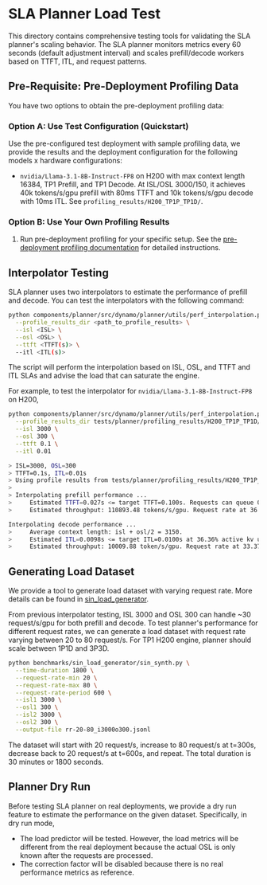 <!--
SPDX-FileCopyrightText: Copyright (c) 2025 NVIDIA CORPORATION & AFFILIATES.
All rights reserved.
SPDX-License-Identifier: Apache-2.0
-->

# SLA Planner Load Test

This directory contains comprehensive testing tools for validating the SLA planner's scaling behavior.
The SLA planner monitors metrics every 60 seconds (default adjustment interval) and scales
prefill/decode workers based on TTFT, ITL, and request patterns.

## Pre-Requisite: Pre-Deployment Profiling Data

You have two options to obtain the pre-deployment profiling data:

### Option A: Use Test Configuration (Quickstart)

Use the pre-configured test deployment with sample profiling data, we provide the results and the deployment configuration for the following models x hardware configurations:
- `nvidia/Llama-3.1-8B-Instruct-FP8` on H200 with max context length 16384, TP1 Prefill, and TP1 Decode. At ISL/OSL 3000/150, it achieves 40k tokens/s/gpu prefill with 80ms TTFT and 10k tokens/s/gpu decode with 10ms ITL. See `profiling_results/H200_TP1P_TP1D/`.

### Option B: Use Your Own Profiling Results

1. Run pre-deployment profiling for your specific setup. See the [pre-deployment profiling documentation](../../docs/architecture/pre_deployment_profiling.md) for detailed instructions.

## Interpolator Testing

SLA planner uses two interpolators to estimate the performance of prefill and decode. You can test the interpolators with the following command:

```bash
python components/planner/src/dynamo/planner/utils/perf_interpolation.py \
  --profile_results_dir <path_to_profile_results> \
  --isl <ISL> \
  --osl <OSL> \
  --ttft <TTFT(s)> \
  --itl <ITL(s)>
```

The script will perform the interpolation based on ISL, OSL, and TTFT and ITL SLAs and advise the load that can saturate the engine.

For example, to test the interpolator for `nvidia/Llama-3.1-8B-Instruct-FP8` on H200,

```bash
python components/planner/src/dynamo/planner/utils/perf_interpolation.py \
  --profile_results_dir tests/planner/profiling_results/H200_TP1P_TP1D/ \
  --isl 3000 \
  --osl 300 \
  --ttft 0.1 \
  --itl 0.01

> ISL=3000, OSL=300
> TTFT=0.1s, ITL=0.01s
> Using profile results from tests/planner/profiling_results/H200_TP1P_TP1D/
>
> Interpolating prefill performance ...
>     Estimated TTFT=0.027s <= target TTFT=0.100s. Requests can queue 0.073s maximally while meeting TTFT SLA.
>     Estimated throughput: 110893.48 tokens/s/gpu. Request rate at 36.96 requests/s will saturate one GPU.

Interpolating decode performance ...
>     Average context length: isl + osl/2 = 3150.
>     Estimated ITL=0.0098s <= target ITL=0.0100s at 36.36% active kv usage.
>     Estimated throughput: 10009.88 token/s/gpu. Request rate at 33.37 requests/s will saturate one GPU.
```

## Generating Load Dataset

We provide a tool to generate load dataset with varying request rate. More details can be found in [sin_load_generator](../../benchmarks/sin_load_generator/README.md).

From previous interpolator testing, ISL 3000 and OSL 300 can handle ~30 request/s/gpu for both prefill and decode.
To test planner's performance for different request rates, we can generate a load dataset with request rate varying between 20 to 80 request/s.
For TP1 H200 engine, planner should scale between 1P1D and 3P3D.

```bash
python benchmarks/sin_load_generator/sin_synth.py \
  --time-duration 1800 \
  --request-rate-min 20 \
  --request-rate-max 80 \
  --request-rate-period 600 \
  --isl1 3000 \
  --osl1 300 \
  --isl2 3000 \
  --osl2 300 \
  --output-file rr-20-80_i3000o300.jsonl
```

The dataset will start with 20 request/s, increase to 80 request/s at t=300s, decrease back to 20 request/s at t=600s, and repeat.
The total duration is 30 minutes or 1800 seconds.

## Planner Dry Run

Before testing SLA planner on real deployments, we provide a dry run feature to estimate the performance on the given dataset. Specifically, in dry run mode,
- The load predictor will be tested. However, the load metrics will be different from the real deployment because the actual OSL is only known after the requests are processed.
- The correction factor will be disabled because there is no real performance metrics as reference.